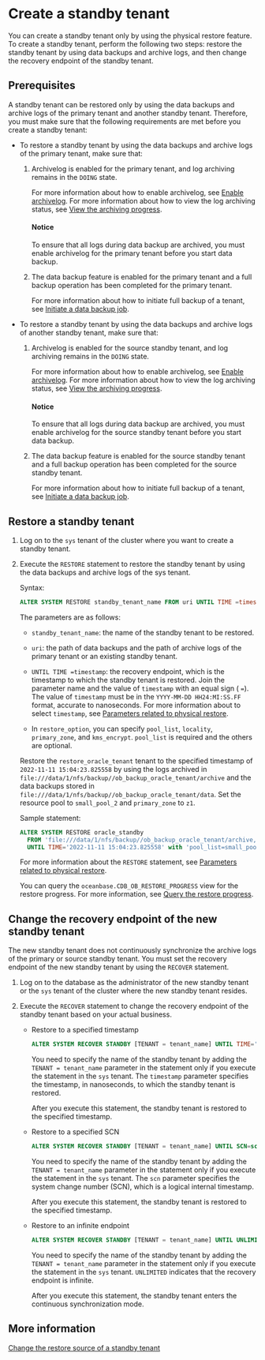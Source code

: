 # Create a standby tenant

You can create a standby tenant only by using the physical restore feature. To create a standby tenant, perform the following two steps: restore the standby tenant by using data backups and archive logs, and then change the recovery endpoint of the standby tenant.

## Prerequisites

A standby tenant can be restored only by using the data backups and archive logs of the primary tenant and another standby tenant. Therefore, you must make sure that the following requirements are met before you create a standby tenant:

* To restore a standby tenant by using the data backups and archive logs of the primary tenant, make sure that:

   1. Archivelog is enabled for the primary tenant, and log archiving remains in the `DOING` state.

      For more information about how to enable archivelog, see [Enable archivelog](../../6.backup-and-recovery/3.log-archive/3.open-the-log-archive-mode.md). For more information about how to view the log archiving status, see [View the archiving progress](../../6.backup-and-recovery/3.log-archive/6.view-log-archive-progress.md).

      <main id="notice" type='notice'>
      <h4>Notice</h4>
      <p>To ensure that all logs during data backup are archived, you must enable archivelog for the primary tenant before you start data backup. </p>
      </main>

   2. The data backup feature is enabled for the primary tenant and a full backup operation has been completed for the primary tenant.

      For more information about how to initiate full backup of a tenant, see [Initiate a data backup job](../../6.backup-and-recovery/4.data-backup/2.initiate-full-data-backup.md).

* To restore a standby tenant by using the data backups and archive logs of another standby tenant, make sure that:

   1. Archivelog is enabled for the source standby tenant, and log archiving remains in the `DOING` state.

      For more information about how to enable archivelog, see [Enable archivelog](../../6.backup-and-recovery/3.log-archive/3.open-the-log-archive-mode.md). For more information about how to view the log archiving status, see [View the archiving progress](../../6.backup-and-recovery/3.log-archive/6.view-log-archive-progress.md).

      <main id="notice" type='notice'>
      <h4>Notice</h4>
      <p>To ensure that all logs during data backup are archived, you must enable archivelog for the source standby tenant before you start data backup. </p>
      </main>

   2. The data backup feature is enabled for the source standby tenant and a full backup operation has been completed for the source standby tenant.

      For more information about how to initiate full backup of a tenant, see [Initiate a data backup job](../../6.backup-and-recovery/4.data-backup/2.initiate-full-data-backup.md).

## Restore a standby tenant

1. Log on to the `sys` tenant of the cluster where you want to create a standby tenant.

2. Execute the `RESTORE` statement to restore the standby tenant by using the data backups and archive logs of the sys tenant.

   Syntax:

   ```sql
   ALTER SYSTEM RESTORE standby_tenant_name FROM uri UNTIL TIME =timestamp WITH restore_option [DESCRIPTION description];
   ```

   The parameters are as follows:

   * `standby_tenant_name`: the name of the standby tenant to be restored.

   * `uri`: the path of data backups and the path of archive logs of the primary tenant or an existing standby tenant.

   * `UNTIL TIME =timestamp`: the recovery endpoint, which is the timestamp to which the standby tenant is restored. Join the parameter name and the value of `timestamp` with an equal sign ( `=`). The value of `timestamp` must be in the `YYYY-MM-DD HH24:MI:SS.FF` format, accurate to nanoseconds.
     For more information about to select `timestamp`, see [Parameters related to physical restore](../../6.backup-and-recovery/6.restore-data/8.parameters-of-the-restore.md).

   * In `restore_option`, you can specify `pool_list`, `locality`, `primary_zone`, and `kms_encrypt`. `pool_list` is required and the others are optional.

   Restore the `restore_oracle_tenant` tenant to the specified timestamp of `2022-11-11 15:04:23.825558` by using the logs archived in `file:///data/1/nfs/backup//ob_backup_oracle_tenant/archive` and the data backups stored in `file:///data/1/nfs/backup//ob_backup_oracle_tenant/data`. Set the resource pool to `small_pool_2` and `primary_zone` to `z1`.

   Sample statement:

   ```sql
   ALTER SYSTEM RESTORE oracle_standby
     FROM 'file:///data/1/nfs/backup//ob_backup_oracle_tenant/archive,file:///data/1/nfs/backup//ob_backup_oracle_tenant/data' 
     UNTIL TIME='2022-11-11 15:04:23.825558' with 'pool_list=small_pool_2&primary_zone=z1';
   ```

   For more information about the `RESTORE` statement, see [Parameters related to physical restore](../../6.backup-and-recovery/6.restore-data/8.parameters-of-the-restore.md).

   You can query the `oceanbase.CDB_OB_RESTORE_PROGRESS` view for the restore progress. For more information, see [Query the restore progress](../../6.backup-and-recovery/6.restore-data/4.view-the-restore-progress.md).

## Change the recovery endpoint of the new standby tenant

The new standby tenant does not continuously synchronize the archive logs of the primary or source standby tenant. You must set the recovery endpoint of the new standby tenant by using the `RECOVER` statement.

1. Log on to the database as the administrator of the new standby tenant or the `sys` tenant of the cluster where the new standby tenant resides.

2. Execute the `RECOVER` statement to change the recovery endpoint of the standby tenant based on your actual business.

   * Restore to a specified timestamp

      ```sql
      ALTER SYSTEM RECOVER STANDBY [TENANT = tenant_name] UNTIL TIME='timestamp';
      ```

      You need to specify the name of the standby tenant by adding the `TENANT = tenant_name` parameter in the statement only if you execute the statement in the `sys` tenant. The `timestamp` parameter specifies the timestamp, in nanoseconds, to which the standby tenant is restored.

      After you execute this statement, the standby tenant is restored to the specified timestamp.

   * Restore to a specified SCN

      ```sql
      ALTER SYSTEM RECOVER STANDBY [TENANT = tenant_name] UNTIL SCN=scn;
      ```

      You need to specify the name of the standby tenant by adding the `TENANT = tenant_name` parameter in the statement only if you execute the statement in the `sys` tenant. The `scn` parameter specifies the system change number (SCN), which is a logical internal timestamp.

      After you execute this statement, the standby tenant is restored to the specified timestamp.

   * Restore to an infinite endpoint

      ```sql
      ALTER SYSTEM RECOVER STANDBY [TENANT = tenant_name] UNTIL UNLIMITED;
      ```

      You need to specify the name of the standby tenant by adding the `TENANT = tenant_name` parameter in the statement only if you execute the statement in the `sys` tenant. `UNLIMITED` indicates that the recovery endpoint is infinite.

      After you execute this statement, the standby tenant enters the continuous synchronization mode.

## More information

[Change the restore source of a standby tenant](3.modify-the-restore-source-of-the-standby-tenant.md)
